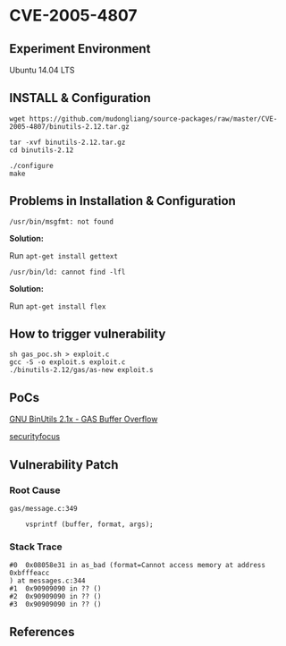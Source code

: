 # CVE-2005-4807

## Experiment Environment

Ubuntu 14.04 LTS

## INSTALL & Configuration

```
wget https://github.com/mudongliang/source-packages/raw/master/CVE-2005-4807/binutils-2.12.tar.gz

tar -xvf binutils-2.12.tar.gz
cd binutils-2.12

./configure
make
```

## Problems in Installation & Configuration

```
/usr/bin/msgfmt: not found
```

**Solution:**

Run ```apt-get install gettext```

```
/usr/bin/ld: cannot find -lfl
```

**Solution:**

Run ```apt-get install flex```

## How to trigger vulnerability

```
sh gas_poc.sh > exploit.c
gcc -S -o exploit.s exploit.c
./binutils-2.12/gas/as-new exploit.s

```

## PoCs

[GNU BinUtils 2.1x - GAS Buffer Overflow](https://www.exploit-db.com/exploits/28397/)

[securityfocus](http://www.securityfocus.com/bid/19555/info)

## Vulnerability Patch

### Root Cause

```
gas/message.c:349

	vsprintf (buffer, format, args);
```

### Stack Trace

```
#0  0x08058e31 in as_bad (format=Cannot access memory at address 0xbfffeacc
) at messages.c:344
#1  0x90909090 in ?? ()
#2  0x90909090 in ?? ()
#3  0x90909090 in ?? ()
```

## References
